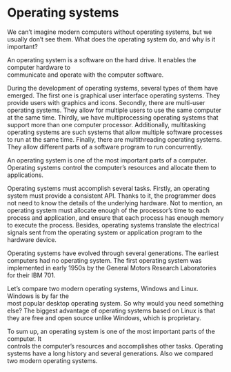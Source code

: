 # Operating systems
We can’t imagine modern computers without operating systems, but we usually don’t see them. What does the operating system do, and why is it important?

An operating system is a software on the hard drive. It enables the computer hardware to  
communicate and operate with the computer software.

During the development of operating systems, several types of them have emerged. The first one is graphical user interface operating systems. They provide users with graphics and icons. Secondly, there are multi-user operating systems. They allow for multiple users to use the same computer at the same time. Thirdly, we have multiprocessing operating systems that support more than one computer processor. Additionally, multitasking operating systems are such systems that allow multiple software processes to run at the same time. Finally, there are multithreading operating systems. They allow different parts of a software program to run concurrently.

An operating system is one of the most important parts of a computer. Operating systems control the computer’s resources and allocate them to applications.

Operating systems must accomplish several tasks. Firstly, an operating system must provide a consistent API. Thanks to it, the programmer does not need to know the details of the underlying hardware. Not to mention, an operating system must allocate enough of the processor’s time to each process and application, and ensure that each process has enough memory to execute the process. Besides, operating systems translate the electrical signals sent from the operating system or application program to the hardware device.

Operating systems have evolved through several generations. The earliest computers had no operating system. The first operating system was implemented in early 1950s by the General Motors Research Laboratories for their IBM 701.

Let’s compare two modern operating systems, Windows and Linux. Windows is by far the  
most popular desktop operating system. So why would you need something else? The biggest advantage of operating systems based on Linux is that they are free and open source unlike Windows, which is proprietary.

To sum up, an operating system is one of the most important parts of the computer. It  
controls the computer’s resources and accomplishes other tasks. Operating systems have a long history and several generations. Also we compared two modern operating systems.
